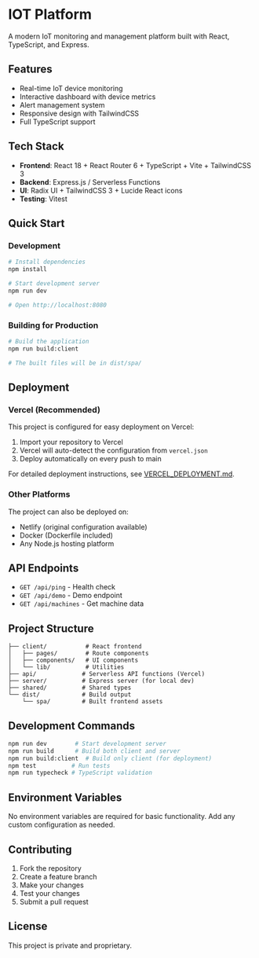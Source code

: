 # IOT Platform

A modern IoT monitoring and management platform built with React, TypeScript, and Express.

## Features

- Real-time IoT device monitoring
- Interactive dashboard with device metrics
- Alert management system
- Responsive design with TailwindCSS
- Full TypeScript support

## Tech Stack

- **Frontend**: React 18 + React Router 6 + TypeScript + Vite + TailwindCSS 3
- **Backend**: Express.js / Serverless Functions
- **UI**: Radix UI + TailwindCSS 3 + Lucide React icons
- **Testing**: Vitest

## Quick Start

### Development

```bash
# Install dependencies
npm install

# Start development server
npm run dev

# Open http://localhost:8080
```

### Building for Production

```bash
# Build the application
npm run build:client

# The built files will be in dist/spa/
```

## Deployment

### Vercel (Recommended)

This project is configured for easy deployment on Vercel:

1. Import your repository to Vercel
2. Vercel will auto-detect the configuration from `vercel.json`
3. Deploy automatically on every push to main

For detailed deployment instructions, see [VERCEL_DEPLOYMENT.md](./VERCEL_DEPLOYMENT.md).

### Other Platforms

The project can also be deployed on:
- Netlify (original configuration available)
- Docker (Dockerfile included)
- Any Node.js hosting platform

## API Endpoints

- `GET /api/ping` - Health check
- `GET /api/demo` - Demo endpoint
- `GET /api/machines` - Get machine data

## Project Structure

```
├── client/           # React frontend
│   ├── pages/        # Route components
│   ├── components/   # UI components
│   └── lib/          # Utilities
├── api/             # Serverless API functions (Vercel)
├── server/          # Express server (for local dev)
├── shared/          # Shared types
└── dist/            # Build output
    └── spa/         # Built frontend assets
```

## Development Commands

```bash
npm run dev        # Start development server
npm run build      # Build both client and server
npm run build:client  # Build only client (for deployment)
npm test          # Run tests
npm run typecheck # TypeScript validation
```

## Environment Variables

No environment variables are required for basic functionality. Add any custom configuration as needed.

## Contributing

1. Fork the repository
2. Create a feature branch
3. Make your changes
4. Test your changes
5. Submit a pull request

## License

This project is private and proprietary.